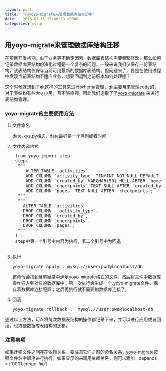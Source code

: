 ```yaml
---
layout: post
title:  "用yoyo-migrate来管理数据库结构迁移"
date:   2016-07-15 15:40:29 +0800
categories: mysql
---
```


## 用yoyo-migrate来管理数据库结构迁移

在项目开发初期，由于业务等不确定因素，数据库表结构需要频繁修改，那么如何记录数据库表结构的演化过程是一个复杂的问题。一般来说我们仅保存一份表结构，该表结构仅保存当前可用最新的数据库表结构。但问题来了，要是在使用过程中发现当前表结构不适应业务，想要回退到之前版本如何处理呢？ 

这个时候就想到了git这样的工具来进行schema管理，git主要用来管理code的，对于表结构有些大材小用，且不够直观，因此我们选取了了[yoyo-migrate][yoyo] 来进行表结构管理。

### yoyo-migrate的主要使用方法

1. 文件命名 

    date-xyz.py格式，date最好是一个序列或者时间

2. 文件内容格式
    
    <pre>
    from yoyo import step
    step(
     """
        ALTER TABLE `activities`
        ADD COLUMN `activity_type` TINYINT NOT NULL DEFAULT 0 AFTER `state`,
        ADD COLUMN `created_by` VARCHAR(50) NULL AFTER `home_key`,
        ADD COLUMN `checkpoints` TEXT NULL AFTER `created_by`,
        ADD COLUMN `pages` TEXT NULL AFTER `checkpoints`;
     """,
     """
       ALTER TABLE `activities`
       DROP COLUMN  `activity_type`,
       DROP COLUMN `created_by`,
       DROP COLUMN `checkpoints`,
       DROP COLUMN `pages`;
     """ 
    )
    step中第一个引号中内容为执行，第二个引号中为回退
    </pre>

3. 执行
 
    <pre>yoyo-migrate apply . mysql://user:pwd@localhost/db </pre>

    该命令会找到当前目录中满足yoyo-migrate格式的文件，然后将文件中数据库操作导入到对应的数据库中；第一次执行会生成一个.yoyo-migrate文件，保存着数据库连接配置；之后再执行就不需要加数据库连接了。

4. 回滚

    <pre>yoyo-migrate rollback .  mysql://user:pwd@localhost/db</pre>

通过以上方法，可以将每次数据表结构的操作都记录下来，并可以进行应用或者回滚，也方便数据库表结构的迁移。

### 注意事项    
如果迁移文件之间存在依赖关系，要注意它们之前的命名关系，yoyo-migrate按照文件名字顺序进行执行。如果显示的来调用依赖关系，则可以添加__depends__ = ['0001.create-foo']
 

[yoyo]: https://pypi.python.org/pypi/yoyo-migrations
